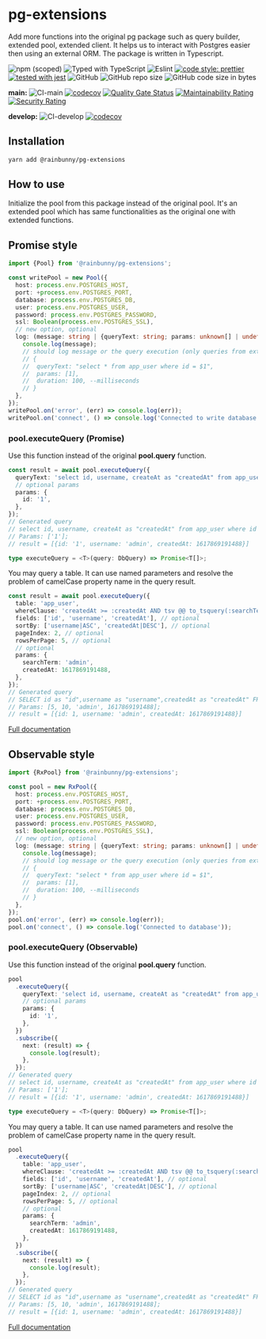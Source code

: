 # pg-extensions

Add more functions into the original pg package such as query builder, extended pool, extended client. It helps us to interact with Postgres easier then using an external ORM. The package is written in Typescript.

![npm (scoped)](https://img.shields.io/npm/v/@rainbunny/pg-extensions)
![Typed with TypeScript](https://flat.badgen.net/badge/icon/Typed?icon=typescript&label&labelColor=blue&color=555555)
![Eslint](https://badgen.net/badge/eslint/airbnb/ff5a5f?icon=airbnb)
[![code style: prettier](https://img.shields.io/badge/code_style-prettier-ff69b4.svg)](https://github.com/prettier/prettier)
[![tested with jest](https://img.shields.io/badge/tested_with-jest-99424f.svg)](https://github.com/facebook/jest)
![GitHub](https://img.shields.io/github/license/rainbunny/pg-extensions)
![GitHub repo size](https://img.shields.io/github/repo-size/rainbunny/pg-extensions)
![GitHub code size in bytes](https://img.shields.io/github/languages/code-size/rainbunny/pg-extensions)

**main:**
![CI-main](https://github.com/rainbunny/pg-extensions/workflows/CI-main/badge.svg)
[![codecov](https://codecov.io/gh/rainbunny/pg-extensions/branch/main/graph/badge.svg)](https://codecov.io/gh/rainbunny/pg-extensions)
[![Quality Gate Status](https://sonarcloud.io/api/project_badges/measure?project=rainbunny_pg-extensions&metric=alert_status)](https://sonarcloud.io/dashboard?id=rainbunny_pg-extensions)
[![Maintainability Rating](https://sonarcloud.io/api/project_badges/measure?project=rainbunny_pg-extensions&metric=sqale_rating)](https://sonarcloud.io/dashboard?id=rainbunny_pg-extensions)
[![Security Rating](https://sonarcloud.io/api/project_badges/measure?project=rainbunny_pg-extensions&metric=security_rating)](https://sonarcloud.io/dashboard?id=rainbunny_pg-extensions)

**develop:**
![CI-develop](https://github.com/rainbunny/pg-extensions/workflows/CI-develop/badge.svg?branch=develop)
[![codecov](https://codecov.io/gh/rainbunny/pg-extensions/branch/develop/graph/badge.svg)](https://codecov.io/gh/rainbunny/pg-extensions/branch/develop)

## Installation

```bash
yarn add @rainbunny/pg-extensions
```

## How to use

Initialize the pool from this package instead of the original pool. It's an extended pool which has same functionalities as the original one with extended functions.

## Promise style

```typescript
import {Pool} from '@rainbunny/pg-extensions';

const writePool = new Pool({
  host: process.env.POSTGRES_HOST,
  port: +process.env.POSTGRES_PORT,
  database: process.env.POSTGRES_DB,
  user: process.env.POSTGRES_USER,
  password: process.env.POSTGRES_PASSWORD,
  ssl: Boolean(process.env.POSTGRES_SSL),
  // new option, optional
  log: (message: string | {queryText: string; params: unknown[] | undefined; duration: number}) => {
    console.log(message);
    // should log message or the query execution (only queries from extended functions are logged):
    // {
    //  queryText: "select * from app_user where id = $1",
    //  params: [1],
    //  duration: 100, --milliseconds
    // }
  },
});
writePool.on('error', (err) => console.log(err));
writePool.on('connect', () => console.log('Connected to write database'));
```

### pool.executeQuery (Promise)

Use this function instead of the original **pool.query** function.

```typescript
const result = await pool.executeQuery({
  queryText: 'select id, username, createAt as "createdAt" from app_user where id = :id',
  // optional params
  params: {
    id: '1',
  },
});
// Generated query
// select id, username, createAt as "createdAt" from app_user where id = $1
// Params: ['1'];
// result = [{id: '1', username: 'admin', createdAt: 1617869191488}]

type executeQuery = <T>(query: DbQuery) => Promise<T[]>;
```

You may query a table. It can use named parameters and resolve the problem of camelCase property name in the query result.

```typescript
const result = await pool.executeQuery({
  table: 'app_user',
  whereClause: 'createdAt >= :createdAt AND tsv @@ to_tsquery(:searchTerm)', // optional
  fields: ['id', 'username', 'createdAt'], // optional
  sortBy: ['username|ASC', 'createdAt|DESC'], // optional
  pageIndex: 2, // optional
  rowsPerPage: 5, // optional
  // optional
  params: {
    searchTerm: 'admin',
    createdAt: 1617869191488,
  },
});
// Generated query
// SELECT id as "id",username as "username",createdAt as "createdAt" FROM app_user WHERE createdAt >= $4 AND tsv @@ to_tsquery($3) ORDER BY username ASC, createdAt DESC LIMIT $1 OFFSET $2
// Params: [5, 10, 'admin', 1617869191488];
// result = [{id: 1, username: 'admin', createdAt: 1617869191488}]
```

[Full documentation](/pg-extensions-Promise.md)

## Observable style

```typescript
import {RxPool} from '@rainbunny/pg-extensions';

const pool = new RxPool({
  host: process.env.POSTGRES_HOST,
  port: +process.env.POSTGRES_PORT,
  database: process.env.POSTGRES_DB,
  user: process.env.POSTGRES_USER,
  password: process.env.POSTGRES_PASSWORD,
  ssl: Boolean(process.env.POSTGRES_SSL),
  // new option, optional
  log: (message: string | {queryText: string; params: unknown[] | undefined; duration: number}) => {
    console.log(message);
    // should log message or the query execution (only queries from extended functions are logged):
    // {
    //  queryText: "select * from app_user where id = $1",
    //  params: [1],
    //  duration: 100, --milliseconds
    // }
  },
});
pool.on('error', (err) => console.log(err));
pool.on('connect', () => console.log('Connected to database'));
```

### pool.executeQuery (Observable)

Use this function instead of the original **pool.query** function.

```typescript
pool
  .executeQuery({
    queryText: 'select id, username, createAt as "createdAt" from app_user where id = :id',
    // optional params
    params: {
      id: '1',
    },
  })
  .subscribe({
    next: (result) => {
      console.log(result);
    },
  });
// Generated query
// select id, username, createAt as "createdAt" from app_user where id = $1
// Params: ['1'];
// result = [{id: '1', username: 'admin', createdAt: 1617869191488}]

type executeQuery = <T>(query: DbQuery) => Promise<T[]>;
```

You may query a table. It can use named parameters and resolve the problem of camelCase property name in the query result.

```typescript
pool
  .executeQuery({
    table: 'app_user',
    whereClause: 'createdAt >= :createdAt AND tsv @@ to_tsquery(:searchTerm)', // optional
    fields: ['id', 'username', 'createdAt'], // optional
    sortBy: ['username|ASC', 'createdAt|DESC'], // optional
    pageIndex: 2, // optional
    rowsPerPage: 5, // optional
    // optional
    params: {
      searchTerm: 'admin',
      createdAt: 1617869191488,
    },
  })
  .subscribe({
    next: (result) => {
      console.log(result);
    },
  });
// Generated query
// SELECT id as "id",username as "username",createdAt as "createdAt" FROM app_user WHERE createdAt >= $4 AND tsv @@ to_tsquery($3) ORDER BY username ASC, createdAt DESC LIMIT $1 OFFSET $2
// Params: [5, 10, 'admin', 1617869191488];
// result = [{id: 1, username: 'admin', createdAt: 1617869191488}]
```

[Full documentation](/pg-extensions-Observable.md)
